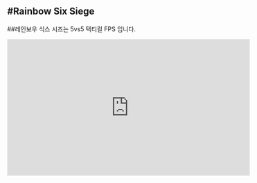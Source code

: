 #Rainbow Six Siege
--------
##레인보우 식스 시즈는 5vs5 택티컬 FPS 입니다.
<html>
  <head>
  </head>
  <body>
    <iframe width="560" height="315" src="https://www.youtube.com/embed/HRYaswYOJcY" frameborder="0" allow="accelerometer; autoplay; encrypted-media; gyroscope; picture-in-picture" allowfullscreen></iframe>
  </body>
</html>
